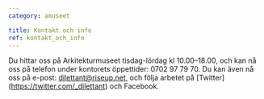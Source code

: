 ```yaml
---
category: amuseet

title: Kontakt och info
ref: kontakt_och_info
---
```


Du hittar oss på Arkitekturmuseet tisdag-lördag kl 10.00–18.00, och kan nå oss på telefon under kontorets öppettider: 0702 97 79 70. Du kan även nå oss på e-post: dilettant@riseup.net, och följa arbetet på [Twitter] (https://twitter.com/_dilettant) och Facebook.
